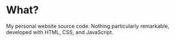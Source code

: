 # What?

My personal website source code. Nothing particularly remarkable, developed with HTML, CSS, and JavaScript.
